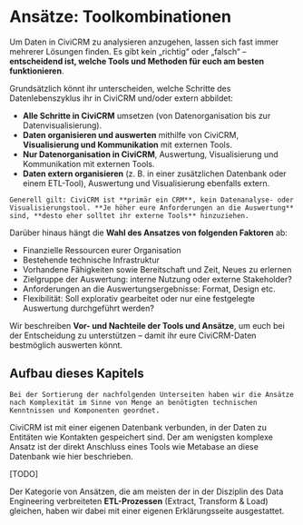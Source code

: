 # Ansätze: Toolkombinationen

Um Daten in CiviCRM zu analysieren anzugehen, lassen sich fast immer mehrerer Lösungen finden. Es gibt kein „richtig“ oder „falsch“ – **entscheidend ist, welche Tools und Methoden für euch am besten funktionieren**.

Grundsätzlich könnt ihr unterscheiden, welche Schritte des Datenlebenszyklus ihr in CiviCRM und/oder extern abbildet:

- **Alle Schritte in CiviCRM** umsetzen (von Datenorganisation bis zur Datenvisualisierung).
- **Daten organisieren und auswerten** mithilfe von CiviCRM, **Visualisierung und Kommunikation** mit externen Tools.
- **Nur Datenorganisation in CiviCRM**, Auswertung, Visualisierung und Kommunikation mit externen Tools.
- **Daten extern organisieren** (z. B. in einer zusätzlichen Datenbank oder einem ETL-Tool), Auswertung und Visualisierung ebenfalls extern.


```admonish info title="CiviCRM ≠ Datenanalysetool"
Generell gilt: CiviCRM ist **primär ein CRM**, kein Datenanalyse- oder Visualisierungstool. **Je höher eure Anforderungen an die Auswertung** sind, **desto eher solltet ihr externe Tools** hinzuziehen.
```


Darüber hinaus hängt die **Wahl des Ansatzes von folgenden Faktoren** ab:

- Finanzielle Ressourcen eurer Organisation
- Bestehende technische Infrastruktur
- Vorhandene Fähigkeiten sowie Bereitschaft und Zeit, Neues zu erlernen
- Zielgruppe der Auswertung: interne Nutzung oder externe Stakeholder?
- Anforderungen an die Auswertungsergebnisse: Format, Design etc.
- Flexibilität: Soll explorativ gearbeitet oder nur eine festgelegte Auswertung durchgeführt werden?

Wir beschreiben **Vor- und Nachteile der Tools und Ansätze**, um euch bei der Entscheidung zu unterstützen – damit ihr eure CiviCRM-Daten bestmöglich auswerten könnt.

## Aufbau dieses Kapitels

```admonish info title="Sortierung"
Bei der Sortierung der nachfolgenden Unterseiten haben wir die Ansätze nach Komplexität im Sinne von Menge an benötigten technischen Kenntnissen und Komponenten geordnet. 
```

CiviCRM ist mit einer eigenen Datenbank verbunden, in der Daten zu Entitäten wie Kontakten gespeichert sind. Der am wenigsten komplexe Ansatz ist der direkt Anschluss eines Tools wie Metabase an diese Datenbank wie hier beschrieben.

[TODO]

Der Kategorie von Ansätzen, die am meisten der in der Disziplin des Data Engineering verbreiteten **ETL-Prozessen** (Extract, Transform & Load) gleichen, haben wir dabei mit einer eigenen Erklärungsseite ausgestattet.
